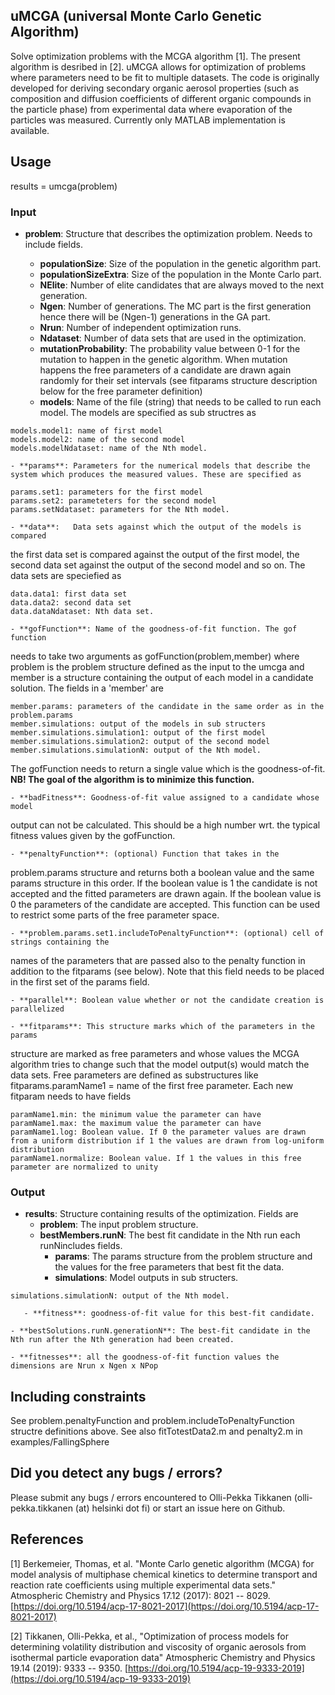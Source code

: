 ## uMCGA (universal Monte Carlo Genetic Algorithm)

Solve optimization problems with the MCGA algorithm [1]. The present algorithm is desribed in [2]. 
uMCGA allows for optimization of problems where parameters need to be fit to multiple datasets. 
The code is originally developed for deriving secondary organic aerosol properties 
(such as composition and diffusion coefficients of different organic compounds in the particle phase)
from experimental data where evaporation of the particles was measured. Currently only MATLAB implementation is available.

## Usage

results = umcga(problem)

### Input

* **problem**: Structure that describes the optimization problem. Needs to include fields.

    - **populationSize**: Size of the population in the genetic algorithm part.
    - **populationSizeExtra**: Size of the population in the Monte Carlo part.
    - **NElite**: Number of elite candidates that are always moved to the next generation.
    - **Ngen**: Number of generations. The MC part is the first generation hence there will be (Ngen-1) generations in the GA part.
    - **Nrun**: Number of independent optimization runs.
    - **Ndataset**: Number of data sets that are used in the optimization.
    - **mutationProbability**: The probability value between 0-1 for the mutation to happen in the genetic algorithm. 
When mutation happens the free parameters of a candidate are drawn again randomly for their set intervals 
(see fitparams structure description below for the free parameter definition)
    - **models**: Name of the file (string) that needs to be called to run each model. The models are specified as sub structres as

```
models.model1: name of first model
models.model2: name of the second model
models.modelNdataset: name of the Nth model.
```

    - **params**: Parameters for the numerical models that describe the system which produces the measured values. These are specified as

```
params.set1: parameters for the first model
params.set2: parameteters for the second model
params.setNdataset: parameters for the Nth model.

```

    - **data**:   Data sets against which the output of the models is compared
the first data set is compared against the output of the first
model, the second data set against the output of the second
model and so on. The data sets are speciefied as


```
data.data1: first data set
data.data2: second data set
data.dataNdataset: Nth data set.
```

    - **gofFunction**: Name of the goodness-of-fit function. The gof function
needs to take two arguments as gofFunction(problem,member)
where problem is the problem structure defined as the
input to the umcga and member is a structure containing 
the output of each model in a candidate solution. 
The fields in a 'member' are


```
member.params: parameters of the candidate in the same order as in the problem.params
member.simulations: output of the models in sub structers
member.simulations.simulation1: output of the first model
member.simulations.simulation2: output of the second model
member.simulations.simulationN: output of the Nth model.
```

The gofFunction needs to return a single value which is the goodness-of-fit. **NB! The goal of the algorithm is to minimize this function.**

    - **badFitness**: Goodness-of-fit value assigned to a candidate whose model 
output can not be calculated. This should be a high number
wrt. the typical fitness values given by the gofFunction.
                 
    - **penaltyFunction**: (optional) Function that takes in the 
problem.params structure and returns both a boolean
value and the same params structure in this order. If
the boolean value is 1 the candidate is not accepted
and the fitted parameters are drawn again. If the
boolean value is 0 the parameters of the candidate are
accepted. This function can be used to restrict some
parts of the free parameter space.

    - **problem.params.set1.includeToPenaltyFunction**: (optional) cell of strings containing the
names of the parameters that are passed also 
to the penalty function in addition to the fitparams (see below). Note that this field needs to be placed in the first set of the params field.

    - **parallel**: Boolean value whether or not the candidate creation is parallelized

    - **fitparams**: This structure marks which of the parameters in the params
structure are marked as free parameters and whose values 
the MCGA algorithm tries to change such that the model 
output(s) would match the data sets. Free parameters are
defined as substructures like
fitparams.paramName1 = name of the first free parameter.
Each new fitparam needs to have fields
```
paramName1.min: the minimum value the parameter can have
paramName1.max: the maximum value the parameter can have
paramName1.log: Boolean value. If 0 the parameter values are drawn from a uniform distribution if 1 the values are drawn from log-uniform distribution
paramName1.normalize: Boolean value. If 1 the values in this free parameter are normalized to unity
```

### Output
* **results**: Structure containing results of the optimization. Fields are
    - **problem**: The input problem structure.
    - **bestMembers.runN**: The best fit candidate in the Nth run each runNincludes fields.
        - **params**: The params structure from the problem structure and the values for the free parameters that best fit the data.
        - **simulations**: Model outputs in sub structers.
```
simulations.simulationN: output of the Nth model.
```
       - **fitness**: goodness-of-fit value for this best-fit candidate.

    - **bestSolutions.runN.generationN**: The best-fit candidate in the Nth run after the Nth generation had been created.

    - **fitnesses**: all the goodness-of-fit function values the dimensions are Nrun x Ngen x NPop

## Including constraints
See problem.penaltyFunction and problem.includeToPenaltyFunction structre definitions above. See also fitTotestData2.m and penalty2.m in examples/FallingSphere

## Did you detect any bugs / errors?

Please submit any bugs / errors encountered to Olli-Pekka Tikkanen (olli-pekka.tikkanen (at) helsinki dot fi) or start an issue here on Github.

## References
[1] Berkemeier, Thomas, et al. "Monte Carlo genetic algorithm (MCGA) for model analysis of multiphase chemical kinetics to determine transport and reaction rate coefficients using multiple experimental data sets." Atmospheric Chemistry and Physics 17.12 (2017): 8021 -- 8029. [https://doi.org/10.5194/acp-17-8021-2017](https://doi.org/10.5194/acp-17-8021-2017)

[2] Tikkanen, Olli-Pekka, et al., "Optimization of process models for determining volatility distribution and viscosity of organic aerosols from isothermal particle evaporation data" Atmospheric Chemistry and Physics 19.14 (2019): 9333 -- 9350. [https://doi.org/10.5194/acp-19-9333-2019](https://doi.org/10.5194/acp-19-9333-2019)

